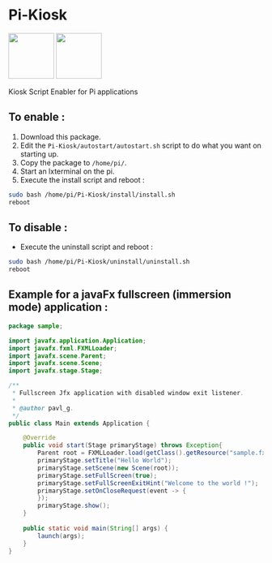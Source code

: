 # Pi-Kiosk

 <img src="https://user-images.githubusercontent.com/60224159/160303112-5e5850fc-52ba-4224-b845-575940b83a6b.png" width="90" height="90">  <img src="https://user-images.githubusercontent.com/60224159/160303372-8e0cc14f-5de0-4993-9f66-a018581e70ff.png" width="90" height="90"> 

Kiosk Script Enabler for Pi applications

## To enable : 

1) Download this package.
2) Edit the `Pi-Kiosk/autostart/autostart.sh` script to do what you want on starting up.
3) Copy the package to `/home/pi/`.
4) Start an lxterminal on the pi.
5) Execute the install script and reboot : 
```bash
sudo bash /home/pi/Pi-Kiosk/install/install.sh
reboot
```

## To disable : 
- Execute the uninstall script and reboot : 
```bash
sudo bash /home/pi/Pi-Kiosk/uninstall/uninstall.sh
reboot
```

## Example for a javaFx fullscreen (immersion mode) application :
```java
package sample;

import javafx.application.Application;
import javafx.fxml.FXMLLoader;
import javafx.scene.Parent;
import javafx.scene.Scene;
import javafx.stage.Stage;

/**
 * Fullscreen Jfx application with disabled window exit listener.
 * 
 * @author pavl_g.
 */
public class Main extends Application {

    @Override
    public void start(Stage primaryStage) throws Exception{
        Parent root = FXMLLoader.load(getClass().getResource("sample.fxml"));
        primaryStage.setTitle("Hello World");
        primaryStage.setScene(new Scene(root));
        primaryStage.setFullScreen(true);
        primaryStage.setFullScreenExitHint("Welcome to the world !");
        primaryStage.setOnCloseRequest(event -> {
        });
        primaryStage.show();
    }
    
    public static void main(String[] args) {
        launch(args);
    }
}
```

